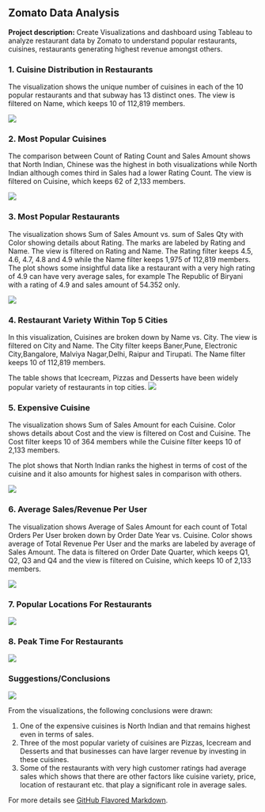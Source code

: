 ## Zomato Data Analysis

**Project description:** Create Visualizations and dashboard using Tableau to analyze restaurant data by Zomato to understand popular restaurants, cuisines, restaurants generating highest revenue amongst others.

### 1. Cuisine Distribution in Restaurants

The visualization shows the unique number of cuisines in each of the 10 popular restaurants and that subway has 13 distinct ones.
The view is filtered on Name, which keeps 10 of 112,819 members.

<img src="images/Cuisine Distribution.png?raw=true"/>

### 2. Most Popular Cuisines

The comparison between Count of Rating Count and Sales Amount shows that North Indian, Chinese was the highest in both visualizations while North Indian although comes third in Sales had a lower Rating Count.
The view is filtered on Cuisine, which keeps 62 of 2,133 members.

<img src="images/Popular Cuisines.png?raw=true"/>

### 3. Most Popular Restaurants

The visualization shows Sum of Sales Amount vs. sum of Sales Qty with Color showing details about Rating.  The marks are labeled by Rating and Name. The view is filtered on Rating and Name. The Rating filter keeps 4.5, 4.6, 4.7, 4.8 and 4.9 while the Name filter keeps 1,975 of 112,819 members.
The plot shows some insightful data like a restaurant with a very high rating of 4.9 can have very average sales, for example The Republic of Biryani with a rating of 4.9 and sales amount of 54.352 only.

<img src="images/Popular Restaurants.png?raw=true"/>

### 4. Restaurant Variety Within Top 5 Cities

In this visualization, Cuisines are broken down by Name vs. City. The view is filtered on City and Name. The City filter keeps Baner,Pune, Electronic City,Bangalore, Malviya Nagar,Delhi, Raipur and Tirupati. The Name filter keeps 10 of 112,819 members.

The table shows that Icecream, Pizzas and Desserts have been widely popular variety of restaurants in top cities.
<img src="images/Restaurant Variety in top Cities.png?raw=true"/>

### 5. Expensive Cuisine

The visualization shows Sum of Sales Amount for each Cuisine.  Color shows details about Cost and the view is filtered on Cost and Cuisine. The Cost filter keeps 10 of 364 members while the Cuisine filter keeps 10 of 2,133 members.

The plot shows that North Indian ranks the highest in terms of cost of the cuisine and it also amounts for highest sales in comparison with others.

<img src="images/Expensive Cuisine.png?raw=true"/>

### 6. Average Sales/Revenue Per User

The visualization shows Average of Sales Amount for each count of Total Orders Per User broken down by Order Date Year vs. Cuisine. 
Color shows average of Total Revenue Per User and the marks are labeled by average of Sales Amount. 
The data is filtered on Order Date Quarter, which keeps Q1, Q2, Q3 and Q4 and the view is filtered on Cuisine, which keeps 10 of 2,133 members.

<img src="images/Average Sales and Revenue per User.png?raw=true"/>

### 7. Popular Locations For Restaurants

<img src="images/Popular Locations.png?raw=true"/>

### 8. Peak Time For Restaurants

<img src="images/Restaurant Peak Time.png?raw=true"/>

### Suggestions/Conclusions

<img src="images/Restaurant Analysis.png?raw=true"/>

From the visualizations, the following conclusions were drawn:

1. One of the expensive cuisines is North Indian and that remains highest even in terms of sales.
2. Three of the most popular variety of cuisines are Pizzas, Icecream and Desserts and that businesses can have larger revenue by investing in these cuisines.
3. Some of the restaurants with very high customer ratings had average sales which shows that there are other factors like cuisine variety, price, location of restaurant etc. that play a significant role in average sales.


For more details see [GitHub Flavored Markdown](https://guides.github.com/features/mastering-markdown/).

